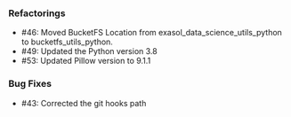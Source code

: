 ### Refactorings

  - #46: Moved BucketFS Location from exasol_data_science_utils_python to bucketfs_utils_python.
  - #49: Updated the Python version 3.8
  - #53: Updated Pillow version to 9.1.1
  

### Bug Fixes

  - #43: Corrected the git hooks path
  
